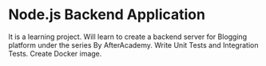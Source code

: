 # Node.js Backend Application
It is a learning project. Will learn to create a backend server for Blogging platform under the series By AfterAcademy. Write Unit Tests and Integration Tests. Create Docker image.  
